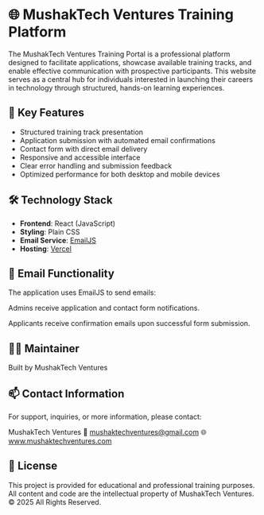 # 🌐 MushakTech Ventures Training Platform

The MushakTech Ventures Training Portal is a professional platform designed to facilitate applications, showcase available training tracks, and enable effective communication with prospective participants. This website serves as a central hub for individuals interested in launching their careers in technology through structured, hands-on learning experiences.

## 📌 Key Features

- Structured training track presentation
- Application submission with automated email confirmations
- Contact form with direct email delivery
- Responsive and accessible interface
- Clear error handling and submission feedback
- Optimized performance for both desktop and mobile devices

## 🛠 Technology Stack

- **Frontend**: React (JavaScript)
- **Styling**: Plain CSS
- **Email Service**: [EmailJS](https://www.emailjs.com/)
- **Hosting**: [Vercel](https://vercel.com)


## 📨 Email Functionality
The application uses EmailJS to send emails:

Admins receive application and contact form notifications.

Applicants receive confirmation emails upon successful form submission.


## 🧑‍💻 Maintainer

Built by MushakTech Ventures


## 📫 Contact Information
For support, inquiries, or more information, please contact:

MushakTech Ventures
📧 mushaktechventures@gmail.com
🌐 www.mushaktechventures.com


## 📄 License
This project is provided for educational and professional training purposes.
All content and code are the intellectual property of MushakTech Ventures.
© 2025 All Rights Reserved.